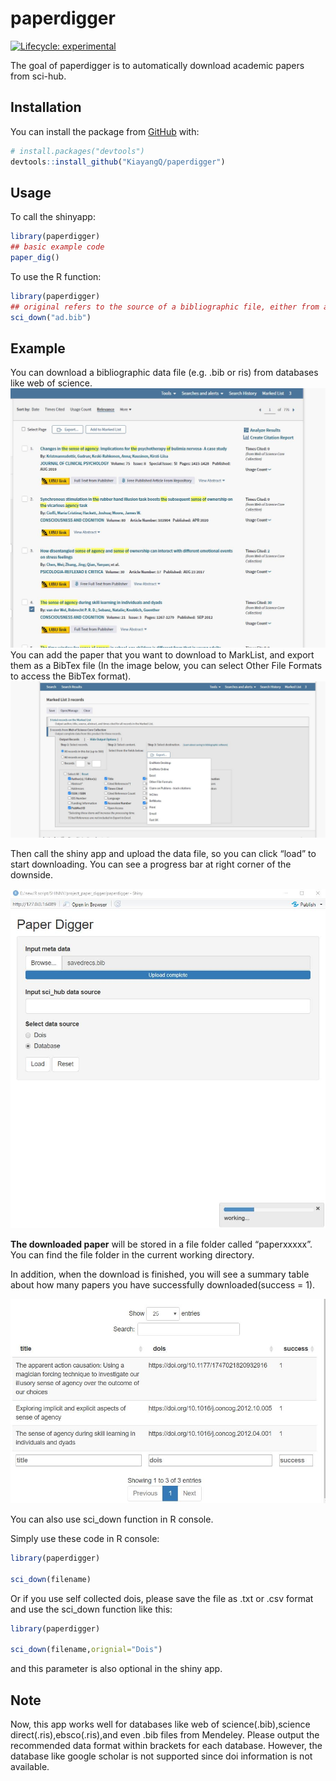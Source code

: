 
<!-- README.md is generated from README.Rmd. Please edit that file -->

# paperdigger

<!-- badges: start -->

[![Lifecycle:
experimental](https://img.shields.io/badge/lifecycle-experimental-orange.svg)](https://www.tidyverse.org/lifecycle/#experimental)

<!-- badges: end -->

The goal of paperdigger is to automatically download academic papers
from sci-hub.

## Installation

You can install the package from [GitHub](https://github.com/) with:

``` r
# install.packages("devtools")
devtools::install_github("KiayangQ/paperdigger")
```

## Usage

To call the shinyapp:

``` r
library(paperdigger)
## basic example code
paper_dig()
```

To use the R function:

``` r
library(paperdigger)
## original refers to the source of a bibliographic file, either from a database or from manual collection 
sci_down("ad.bib")
```

## Example

You can download a bibliographic data file (e.g. .bib or ris) from
databases like web of science. ![center](man/figures/PIC1.jpg) You can
add the paper that you want to download to MarkList, and export them as
a BibTex file (In the image below, you can select Other File Formats to
access the BibTex format). ![center](man/figures/PIC2.jpg)

Then call the shiny app and upload the data file, so you can click
“load” to start downloading. You can see a progress bar at right
corner of the downside.

![center](man/figures/PIC3.jpg)

**The downloaded paper** will be stored in a file folder called
“paperxxxxx”. You can find the file folder in the current working
directory.

In addition, when the download is finished, you will see a summary table
about how many papers you have successfully downloaded(success = 1).

![](man/figures/PIC4.jpg)

You can also use sci\_down function in R console.

Simply use these code in R console:

``` r
library(paperdigger)

sci_down(filename)
```

Or if you use self collected dois, please save the file as .txt or .csv
format and use the sci\_down function like this:

``` r
library(paperdigger)

sci_down(filename,orignial="Dois")
```

and this parameter is also optional in the shiny app.

## Note

Now, this app works well for databases like web of science(.bib),science
direct(.ris),ebsco(.ris),and even .bib files from Mendeley. Please
output the recommended data format within brackets for each database.
However, the database like google scholar is not supported since doi
information is not available.
